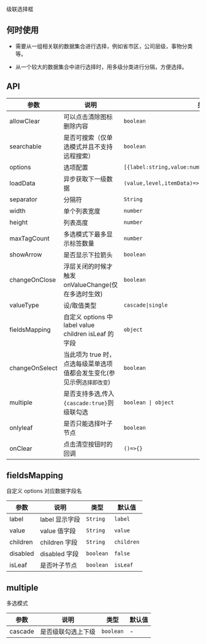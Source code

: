 级联选择框

## 何时使用

- 需要从一组相关联的数据集合进行选择，例如省市区，公司层级，事物分类等。

- 从一个较大的数据集合中进行选择时，用多级分类进行分隔，方便选择。

## API

| 参数 | 说明 | 类型 | 默认值 |
| --- | --- | --- | --- |
| allowClear | 可以点击清除图标删除内容 | `boolean` | `true` |
| searchable | 是否可搜索（仅单选模式并且不支持远程搜索） | `boolean` | `true` |
| options | 选项配置 | `[{label:string,value:number\|string,children:array}]` | - |
| loadData | 异步获取下一级数据 | `(value,level,itemData)=>{ promise.resolve([]) }` | - |
| separator | 分隔符 | `String` | `/` |
| width | 单个列表宽度 | `number` | `200` |
| height | 列表高度 | `number` | `250` |
| maxTagCount | 多选模式下最多显示标签数量 | `number` | `5` |
| showArrow | 是否显示下拉箭头 | `boolean` | true |
| changeOnClose | 浮层关闭的时候才触发 onValueChange(仅在多选时生效) | `boolean` | false |
| valueType | 设/取值类型 | `cascade\|single` | `cascade` |
| fieldsMapping | 自定义 options 中 label value children isLeaf 的字段 | `object` | 参考下方说明 |
| changeOnSelect | 当此项为 true 时，点选每级菜单选项值都会发生变化(参见示例`选择即改变`) | `boolean` | `false` |
| multiple | 是否支持多选,传入`{cascade:true}`则级联勾选 | `boolean \| object` | `false` |
| onlyleaf | 是否只能选择叶子节点 | `boolean` | `true` |
| onClear | 点击清空按钮时的回调 | `()=>{}` | - |

## fieldsMapping

自定义 options 对应数据字段名

| 参数     | 说明           | 类型      | 默认值     |
| -------- | -------------- | --------- | ---------- |
| label    | label 显示字段 | `String`  | `label`    |
| value    | value 值字段   | `String`  | `value`    |
| children | children 字段  | `String`  | `children` |
| disabled | disabled 字段  | `boolean` | `false`    |
| isLeaf   | 是否叶子节点   | `boolean` | `isLeaf`   |

## multiple

多选模式

| 参数    | 说明               | 类型      | 默认值 |
| ------- | ------------------ | --------- | ------ |
| cascade | 是否级联勾选上下级 | `boolean` | -      |
